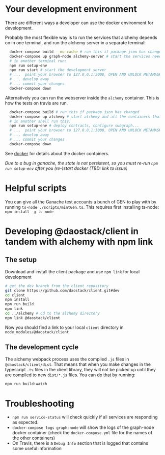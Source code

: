 # Your development environment

There are different ways a developer can use the docker environment for development.

Probably the most flexible way is to run the services that alchemy depends on in one terminal,
and run the alchemy server in a separate terminal:

```sh
  docker-compose build --no-cache # run this if package.json has changed
  docker-compose up graph-node alchemy-server # start the services needed by alchemy
  # in another terminal run:
  npm run setup-env
  npm run start # start the development server
  # ...  point your browser to 127.0.0.1:3000, OPEN AND UNLOCK METAMASK
  # ... develop away
  # ... commit your changes
  docker-compose down
```

Alternatively you can run the webserver inside the `alchemy` container. This is how the tests on travis are run.

```sh
  docker-compose build # run this if package.json has changed
  docker-compose up alchemy # start alchemy and all the containers that depend on it
  # in another shell run this:
  npm run setup-env # deploy contracts, configure subgraph...
  # ...  point your browser to 127.0.0.1:3000, OPEN AND UNLOCK METAMASK and connect to localhost:8545
  # ... develop away
  # ... commit your changes
  docker-compose down
```

See [docker](./docker.md) for details about the docker containers.

*Due to a bug in ganache, the state is not persistent, so you must re-run `npm run setup-env` after you (re-)start docker (TBD: link to issue)*

# Helpful scripts

You can give all the Ganache test accounts a bunch of GEN to play with by running `ts-node ./scripts/mintGen.ts`.
This requires first installing ts-node: `npm install -g ts-node`

# Developing @daostack/client in tandem with alchemy with npm link

## The setup

Download and install the client package and use `npm link` for local development
```sh
# get the dev branch from the client repository
git clone https://github.com/daostack/client.git#dev
cd client
npm install
npm run build
npm link
cd ../alchemy # cd to the alchemy directory
npm link @daostack/client
```
Now you should find a link to your local `client` directory in `node_modules/@daostack/client`

## The development cycle

The alchemy webpack process uses the compiled `.js` files in `@daostack/client/dist`.
That means that when you make changes in the typescript `.ts` files in the client library, they will not be picked up until they are compiled to new `dist/*.js` files. You can do that by running:
```sh
npm run build:watch
```

# Troubleshooting

- `npm run service-status` will check quickly if all services are responding as expected.
- `docker-compose logs graph-node` will show the logs of the graph-node docker container (check the `docker-compose.yml` file for the names of the other containers)
- On Travis, there is a `Debug Info` section that is logged that contains some useful information
